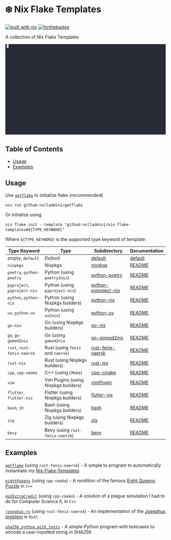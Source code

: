 # ❄️ Nix Flake Templates

[![built with nix](https://builtwithnix.org/badge.svg)](https://builtwithnix.org) [![forthebadge](https://forthebadge.com/images/badges/0-percent-optimized.svg)](https://forthebadge.com)

A collection of Nix Flake Templates

![demo](./demo.gif)

## Table of Contents

- [Usage](#usage)
- [Examples](#examples)

## Usage

Use [`getflake`](https://github.com/nulladmin1/getflake) to initialize flake (recommended)

```shell
nix run github:nulladmin1/getflake
```

Or initialize using

```shell
nix flake init --template "github:nulladmin1/nix-flake-templates#${TYPE_KEYWORD}"
```

Where `${TYPE_KEYWORD}` is the supported type keyword of template:

| Type Keyword                 | Type                                 | Subdirectory                                 | Documentation                            |
| ---------------------------- | ------------------------------------ | -------------------------------------------- | ---------------------------------------- |
| _empty_, `default`           | _Default_                            | [default](default)                           | [default](default/README.md)             |
| `nixpkgs`                    | Nixpkgs                              | [nixpkgs](nixpkgs)                           | [README](nixpkgs/README.md)              |
| `poetry`, `python-poetry`    | Python (using `poetry2nix`)          | [python-poetry](python-poetry)               | [README](python-poetry/README.md)        |
| `pyproject`, `pyproject-nix` | Python (using `pyproject-nix`)       | [python-pyproject-nix](python-pyproject-nix) | [README](python-pyproject-nix/README.md) |
| `python`, `python-nix`       | Python (using Nixpkgs builders)      | [python-nix](python-nix)                     | [README](python-nix/README.md)           |
| `uv`, `python-uv`            | Python (using `uv2nix`)              | [python-uv](python-uv)                       | [README](python-uv/README.md)            |
| `go-nix`                     | Go (using Nixpkgs builders)          | [go-nix](go-nix)                             | [README](go-nix/README.md)               |
| `go`, `go-gomod2nix`         | Go (using `gomod2nix`                | [go-gomod2nix](go-gomod2nix)                 | [README](go-gomod2nix/README.md)         |
| `rust`, `rust-fenix-naersk`  | Rust (using `fenix` and `naersk`)    | [rust-fenix-naersk](rust-fenix-naersk)       | [README](rust-fenix-naersk/README.md)    |
| `rust-nix`                   | Rust (using Nixpkgs builders)        | [rust-nix](rust-nix)                         | [README](rust-nix/README.md)             |
| `cpp`, `cpp-cmake`           | C++ (using `CMake`)                  | [cpp-cmake](cpp-cmake)                       | [README](cpp-cmake/README.md)            |
| `vim`                        | Vim Plugins (using Nixpkgs builders) | [vimPlugin](vimPlugin)                       | [README](vimPlugin/README.md)            |
| `flutter`, `flutter-nix`     | Flutter (using Nixpkgs builders)     | [flutter-nix](flutter-nix)                   | [README](flutter-nix/README.md)          |
| `bash`, `sh`                 | Bash (using Nixpkgs builders)        | [bash](bash)                                 | [README](bash/README.md)                 |
| `zig`                        | Zig (using Nixpkgs builders)         | [zig](zig)                                   | [README](zig/README.md)                  |
| `bevy`                       | Bevy (using `rust-fenix-naersk`)     | [bevy](bevy)                                 | [README](bevy/README.md)                 |

## Examples

[`getflake`](https://github.com/nulladmin1/getflake) (using `rust-fenix-naersk`) - A simple to program to automatically instantiate my [Nix-Flake-Templates](https://github.com/nulladmin1/nix-flake-templates)

[`eightQueens`](https://github.com/nulladmin1/eightQueens) (using `cpp-cmake`) - A rendition of the famous [Eight Queens Puzzle](https://en.wikipedia.org/wiki/Eight_queens_puzzle) in `C++`

[`mp2ExtraCredit`](https://github.com/nulladmin1/eightQueens) (using `cpp-cmake`) - A solution of a plague simulation I had to do for Computer Science II, in `C++`

[`josephus-rs`](https://github.com/nulladmin1/josephus-rs) (using `rust-fenix-naersk`) - An implementation of the [Josephus problem](https://en.wikipedia.org/wiki/Josephus_problem) in `Rust`

[`sha256_python_with_tests`](examples/sha256_python_with_tests) - A simple Python program with testcases to encode a user-inputted string in SHA256
